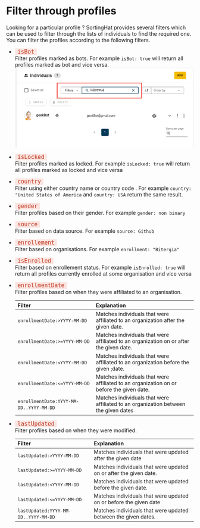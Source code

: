 # Filter through profiles

Looking for a particular profile ? SortingHat provides several filters which can be used to filter through the lists of individuals to find the required one. You can filter the profiles according to the following filters.<br>

- <code style="background-color: #FBE5E1; color: #C0341D; padding: 0 0.4rem; font-size:15px;">isBot</code> <br> Filter profiles marked as bots. For example `isBot: true` will return all profiles marked as bot and vice versa.<br>
  ![is-bot](./assets/is-bot.png)<br>
- <code style="background-color: #FBE5E1; color: #C0341D; padding: 0 0.4rem; font-size:15px;">isLocked</code> <br> Filter profiles marked as locked. For example `isLocked: true` will return all profiles marked as locked and vice versa<br>
- <code style="background-color: #FBE5E1; color: #C0341D; padding: 0 0.4rem; font-size:15px;">country</code> <br> Filter using either country name or country code . For example `country: "United States of America` and `country: USA` return the same result.<br>
- <code style="background-color: #FBE5E1; color: #C0341D; padding: 0 0.4rem; font-size:15px;">gender</code> <br> Filter profiles based on their gender. For example `gender: non binary`<br>
- <code style="background-color: #FBE5E1; color: #C0341D; padding: 0 0.4rem; font-size:15px;">source</code> <br> Filter based on data source. For example `source: Github`<br>
- <code style="background-color: #FBE5E1; color: #C0341D; padding: 0 0.4rem; font-size:15px;">enrollement</code> <br> Filter based on organisations. For example `enrollment: "Bitergia"`<br>
- <code style="background-color: #FBE5E1; color: #C0341D; padding: 0 0.4rem; font-size:15px;">isEnrolled</code> <br> Filter based on enrollement status. For example `isEnrolled: true` will return all profiles currently enrolled at some organisation and vice versa<br>
- <code style="background-color: #FBE5E1; color: #C0341D; padding: 0 0.4rem; font-size:15px;">enrollmentDate</code> <br>
  Filter profiles based on when they were affiliated to an organisation. <br>

  | Filter                                             | Explanation                                                                              |
  | -------------------------------------------------- | ---------------------------------------------------------------------------------------- |
  | <code>enrollmentDate:>YYYY-MM-DD</code>            | Matches individuals that were affiliated to an organization after the given date.        |
  | <code>enrollmentDate:>=YYYY-MM-DD</code>           | Matches individuals that were affiliated to an organization on or after the given date.  |
  | <code>enrollmentDate:&lt;YYYY-MM-DD</code>         | Matches individuals that were affiliated to an organization before the given ;date.      |
  | <code>enrollmentDate:<=YYYY-MM-DD</code>           | Matches individuals that were affiliated to an organization on or before the given date. |
  | <code>enrollmentDate:YYYY-MM-DD..YYYY-MM-DD</code> | Matches individuals that were affiliated to an organization between the given dates      |

- <code style="background-color: #FBE5E1; color: #C0341D; padding: 0 0.4rem; font-size:15px;">lastUpdated</code> <br>
  Filter profiles based on when they were modified. <br>

  | Filter                                          | Explanation                                                       |
  | ----------------------------------------------- | ----------------------------------------------------------------- |
  | <code>lastUpdated:>YYYY-MM-DD</code>            | Matches individuals that were updated after the given date        |
  | <code>lastUpdated:>=YYYY-MM-DD</code>           | Matches individuals that were updated on or after the given date. |
  | <code>lastUpdated:&lt;YYYY-MM-DD</code>         | Matches individuals that were updated before the given date.      |
  | <code>lastUpdated:<=YYYY-MM-DD</code>           | Matches individuals that were updated on or before the given date |
  | <code>lastUpdated:YYYY-MM-DD..YYYY-MM-DD</code> | Matches individuals that were updated between the given dates.    |

  <br>
